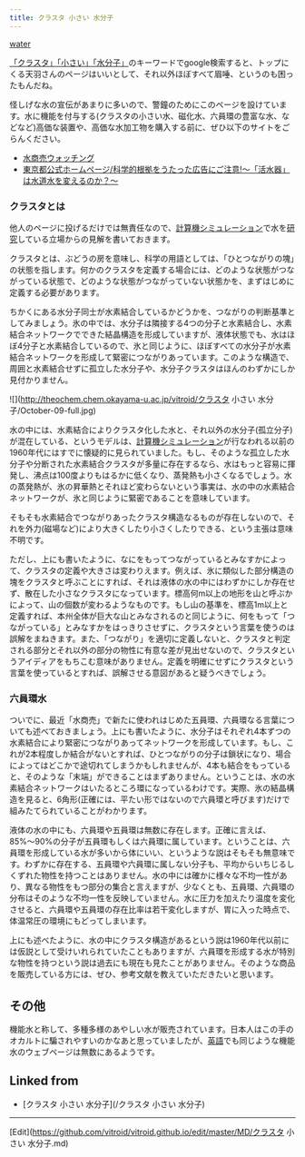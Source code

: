 ```yaml
---
title: クラスタ 小さい 水分子
---
```

[water](/water)



[「クラスタ」「小さい」「水分子」](http://www.google.co.jp/search?hl=ja&c2coff=1&client=firefox-a&rls=org.mozilla%3Aja-JP%3Aofficial&q=%E6%B0%B4%E5%88%86%E5%AD%90+%E3%82%AF%E3%83%A9%E3%82%B9%E3%82%BF+%E5%B0%8F%E3%81%95%E3%81%84&btnG=Google+%E6%A4%9C%E7%B4%A2&lr=lang_ja)のキーワードでgoogle検索すると、トップにくる天羽さんのページはいいとして、それ以外ほぼすべて眉唾、というのも困ったもんだね。



怪しげな水の宣伝があまりに多いので、警鐘のためにこのページを設けています。水に機能を付与する(クラスタの小さい水、磁化水、六員環の豊富な水、などなど)高価な装置や、高価な水加工物を購入する前に、ぜひ以下のサイトをごらんください。

* [水商売ウォッチング](http://atom11.phys.ocha.ac.jp/wwatch/intro.html)
* [東京都公式ホームページ/科学的根拠をうたった広告にご注意!〜「活水器」は水道水を変えるのか？〜](http://www.metro.tokyo.jp/INET/OSHIRASE/2005/02/20f2f100.htm)

### クラスタとは

他人のページに投げるだけでは無責任なので、[計算機シミュレーション](/計算機シミュレーション)で水を[研究](/研究)している立場からの見解を書いておきます。



クラスタとは、ぶどうの房を意味し、科学の用語としては、「ひとつながりの塊」の状態を指します。何かのクラスタを定義する場合には、どのような状態がつながっている状態で、どのような状態がつながっていない状態かを、まずはじめに定義する必要があります。



ちかくにある水分子同士が水素結合しているかどうかを、つながりの判断基準としてみましょう。氷の中では、水分子は隣接する4つの分子と水素結合し、水素結合ネットワークでできた結晶構造を形成していますが、液体状態でも、水はほぼ4分子と水素結合しているので、氷と同じように、ほぼすべての水分子が水素結合ネットワークを形成して緊密につながりあっています。このような構造で、周囲と水素結合せずに孤立した水分子や、水分子クラスタはほんのわずかにしか見付かりません。

![](http://theochem.chem.okayama-u.ac.jp/vitroid/クラスタ 小さい 水分子/October-09-full.jpg)



水の中には、水素結合によりクラスタ化した水と、それ以外の水分子(孤立分子)が混在している、というモデルは、[計算機シミュレーション](/計算機シミュレーション)が行なわれる以前の1960年代にはすでに懐疑的に見られていました。もし、そのような孤立した水分子や分断された水素結合クラスタが多量に存在するなら、水はもっと容易に揮発し、沸点は100度よりもはるかに低くなり、蒸発熱も小さくなるでしょう。水の蒸発熱が、氷の昇華熱とそれほど変わらないという事実は、水の中の水素結合ネットワークが、氷と同じように緊密であることを意味しています。



そもそも水素結合でつながりあったクラスタ構造なるものが存在しないので、それを外力(磁場など)により大きくしたり小さくしたりできる、という主張は意味不明です。



ただし、上にも書いたように、なにをもってつながっているとみなすかによって、クラスタの定義や大きさは変わりえます。例えば、氷に類似した部分構造の塊をクラスタと呼ぶことにすれば、それは液体の水の中にはわずかにしか存在せず、散在した小さなクラスタになっています。標高何m以上の地形を山と呼ぶかによって、山の個数が変わるようなものです。もし山の基準を、標高1m以上と定義すれば、本州全体が巨大な山とみなされるのと同じように、何をもって「つながっている」とみなすかをはっきりさせずに、クラスタという言葉を使うのは誤解をまねきます。また、「つながり」を適切に定義しないと、クラスタと判定される部分とそれ以外の部分の物性に有意な差が見出せないので、クラスタというアイディアをもちこむ意味がありません。定義を明確にせずにクラスタという言葉を使っているとすれば、誤解させる意図があると疑うべきでしょう。


### 六員環水

ついでに、最近「水商売」で新たに使われはじめた五員環、六員環なる言葉についても述べておきましょう。上にも書いたように、水分子はそれぞれ4本ずつの水素結合により緊密につながりあってネットワークを形成しています。もし、これが2本程度しか結合がないとすれば、ひとつながりの分子は鎖状になり、場合によってはどこかで途切れてしまうかもしれませんが、4本も結合をもっていると、そのような「末端」ができることはまずありません。ということは、水の水素結合ネットワークはいたるところ環になっているわけです。実際、氷の結晶構造を見ると、6角形(正確には、平たい形ではないので六員環と呼びます)だけで組みたてられていることがわかります。



液体の水の中にも、六員環や五員環は無数に存在します。正確に言えば、85%〜90%の分子が五員環もしくは六員環に属しています。ということは、六員環を形成している水が多いから体にいい、というような説はそもそも無意味です。わずかに存在する、五員環や六員環に属しない分子も、平均からいちじるしくずれた物性を持つことはありません。水の中には確かに様々な不均一性があり、異なる物性をもつ部分の集合と言えますが、少なくとも、五員環、六員環の分布はそのような不均一性を反映していません。水に圧力を加えたり温度を変化させると、六員環や五員環の存在比率は若干変化しますが、胃に入った時点で、体温常圧の環境にもどってしまいます。



上にも述べたように、水の中にクラスタ構造があるという説は1960年代以前には仮説として受けいれられていたこともありますが、六員環を形成する水が特別な物性を持つという説は過去にも現在も見たことがありません。そのような商品を販売している方には、ぜひ、参考文献を教えていただきたいと思います。


## その他

機能水と称して、多種多様のあやしい水が販売されています。日本人はこの手のオカルトに騙されやすいのかなあと思っていましたが、[英語](/英語)でも同じような機能水のウェブページは無数にあるようです。







## Linked from

* [クラスタ 小さい 水分子](/クラスタ 小さい 水分子)


----

[Edit](https://github.com/vitroid/vitroid.github.io/edit/master/MD/クラスタ 小さい 水分子.md)

